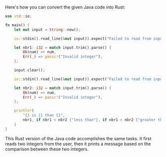 Here's how you can convert the given Java code into Rust:

```rust
use std::io;

fn main() {
    let mut input = String::new();

    io::stdin().read_line(&mut input)).expect("Failed to read from input");

    let nbr1: i32 = match input.trim().parse() {
        Ok(num) => num,
        Err(_) => panic!("Invalid integer"),
    };

    input.clear();

    io::stdin().read_line(&mut input)).expect("Failed to read from input");

    let nbr2: i32 = match input.trim().parse() {
        Ok(num) => num,
        Err(_) => panic!("Invalid integer"),
    };

    println!(
        "{} is {} than {}", 
        nbr1, if nbr1 < nbr2 {"less than"}, if nbr1 > nbr2 {"greater than"}, or if nbr1 == nbr2 {"equal to"}
    }
}
```
This Rust version of the Java code accomplishes the same tasks. It first reads two integers from the user, then it prints a message based on the comparison between these two integers.
